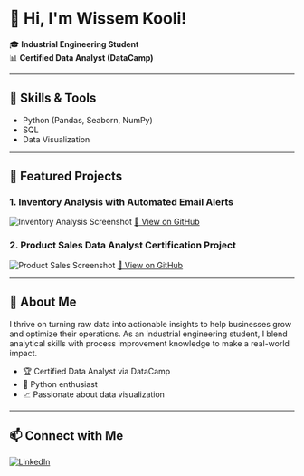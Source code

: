 # 👋 Hi, I'm Wissem Kooli!

🎓 **Industrial Engineering Student**  
📊 **Certified Data Analyst (DataCamp)**

---

## 🚀 Skills & Tools
- Python (Pandas, Seaborn, NumPy)
- SQL
- Data Visualization

---

## 📂 Featured Projects

### 1. Inventory Analysis with Automated Email Alerts
![Inventory Analysis Screenshot](https://raw.githubusercontent.com/wissemkooli/inventory_analysis_with_automated_email_alerts/main/path-to-image.png)
[🔗 View on GitHub](https://github.com/wissemkooli/inventory_analysis_with_automated_email_alerts)

### 2. Product Sales Data Analyst Certification Project
![Product Sales Screenshot](https://raw.githubusercontent.com/wissemkooli/Certification-Data-Analyst-Product-Sales/main/path-to-image.png)
[🔗 View on GitHub](https://github.com/wissemkooli/Certification-Data-Analyst-Product-Sales)

---

## 🌟 About Me

I thrive on turning raw data into actionable insights to help businesses grow and optimize their operations. As an industrial engineering student, I blend analytical skills with process improvement knowledge to make a real-world impact.

- 🏆 Certified Data Analyst via DataCamp
- 🐍 Python enthusiast
- 📈 Passionate about data visualization

---

## 📫 Connect with Me
[![LinkedIn](https://img.shields.io/badge/LinkedIn-blue?logo=linkedin)](https://www.linkedin.com/in/wissem-kooli-b39271380/)

